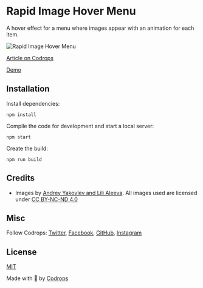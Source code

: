 # Rapid Image Hover Menu

A hover effect for a menu where images appear with an animation for each item.

![Rapid Image Hover Menu](https://tympanus.net/codrops/wp-content/uploads/2020/07/rapid_feat.jpg)

[Article on Codrops](https://tympanus.net/codrops/?p=50362)

[Demo](http://tympanus.net/Tutorials/RapidImageHoverMenu/)


## Installation

Install dependencies:

```
npm install
```

Compile the code for development and start a local server:

```
npm start
```

Create the build:

```
npm run build
```

## Credits

- Images by [Andrey Yakovlev and Lili Aleeva](https://www.behance.net/AndrewLili). All images used are licensed under [CC BY-NC-ND 4.0](https://creativecommons.org/licenses/by-nc-nd/4.0/deed.en_US)

## Misc

Follow Codrops: [Twitter](http://www.twitter.com/codrops), [Facebook](http://www.facebook.com/codrops), [GitHub](https://github.com/codrops), [Instagram](https://www.instagram.com/codropsss/)

## License
[MIT](LICENSE)

Made with :blue_heart: by [Codrops](http://www.codrops.com)





